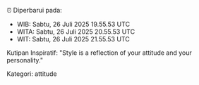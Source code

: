 ⏰ Diperbarui pada:
- WIB: Sabtu, 26 Juli 2025 19.55.53 UTC
- WITA: Sabtu, 26 Juli 2025 20.55.53 UTC
- WIT: Sabtu, 26 Juli 2025 21.55.53 UTC

Kutipan Inspiratif:
"Style is a reflection of your attitude and your personality."


Kategori: attitude

